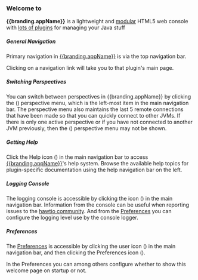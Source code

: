 <h3 class="help-header centered">Welcome to <span ng-include="'app/core/html/branding.html'"></span></h3>

<b>{{branding.appName}}</b> is a lightweight and <a href="http://hawt.io/plugins/index.html">modular</a> HTML5 web console with <a href="http://hawt.io/plugins/index.html">lots of plugins</a> for managing your Java stuff

##### General Navigation #####
Primary navigation in [{{branding.appName}}](http://hawt.io "{{branding.appName}}") is via the top navigation bar.

Clicking on a navigation link will take you to that plugin's main page.

##### Switching Perspectives #####
You can switch between perspectives in {{branding.appName}} by clicking the (<i class='icon-caret-down'></i>) perspective menu, which is the left-most item in the main navigation bar. The perspective menu also maintains the last 5 remote connections that have been made so that you can quickly connect to other JVMs.  If there is only one active perspective or if you have not connected to another JVM previously, then the (<i class='icon-caret-down'></i>) perspective menu may not be shown.

##### Getting Help #####
Click the Help icon (<i class='icon-question-sign'></i>) in the main navigation bar to access [{{branding.appName}}](http://hawt.io "{{branding.appName}}")'s help system.
Browse the available help topics for plugin-specific documentation using the help navigation bar on the left.

##### Logging Console #####
The logging console is accessible by clicking the icon (<i class='icon-desktop'></i>) in the main navigation bar.
Information from the console can be useful when reporting issues to the <a href="http://hawt.io/community/index.html">hawtio community</a>.
And from the [Preferences](#/preferences) you can configure the logging level use by the console logger.

##### Preferences #####
The [Preferences](#/preferences) is accessible by clicking the user icon (<i class='icon-user'></i>) in the main navigation bar,
and then clicking the Preferences icon (<i class='icon-cogs'></i>).

In the Preferences you can among others configure whether to show this welcome page on startup or not.

